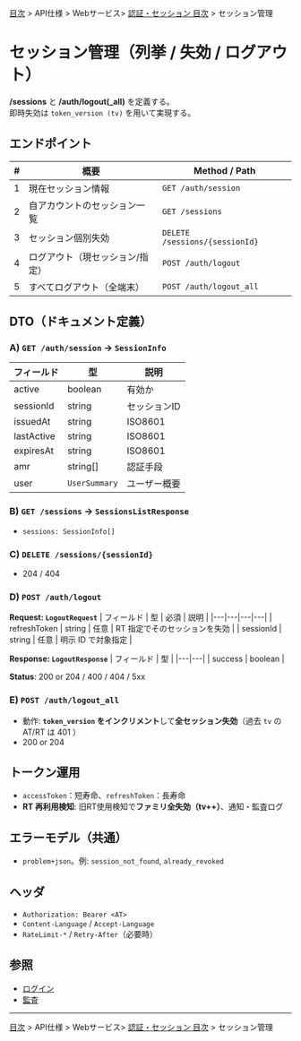 [目次](../../../目次.md) > API仕様 > Webサービス> [認証・セッション 目次](目次.md) > セッション管理

# セッション管理（列挙 / 失効 / ログアウト）

**/sessions** と **/auth/logout(_all)** を定義する。  
即時失効は `token_version (tv)` を用いて実現する。

## エンドポイント

| # | 概要 | Method / Path |
|---|---|---|
| 1 | 現在セッション情報 | `GET /auth/session` |
| 2 | 自アカウントのセッション一覧 | `GET /sessions` |
| 3 | セッション個別失効 | `DELETE /sessions/{sessionId}` |
| 4 | ログアウト（現セッション/指定） | `POST /auth/logout` |
| 5 | すべてログアウト（全端末） | `POST /auth/logout_all` |

## DTO（ドキュメント定義）

### A) `GET /auth/session` → `SessionInfo`
| フィールド | 型 | 説明 |
|---|---|---|
| active | boolean | 有効か |
| sessionId | string | セッションID |
| issuedAt | string | ISO8601 |
| lastActive | string | ISO8601 |
| expiresAt | string | ISO8601 |
| amr | string[] | 認証手段 |
| user | `UserSummary` | ユーザー概要 |

### B) `GET /sessions` → `SessionsListResponse`
- `sessions: SessionInfo[]`

### C) `DELETE /sessions/{sessionId}`
- 204 / 404

### D) `POST /auth/logout`
**Request: `LogoutRequest`**
| フィールド | 型 | 必須 | 説明 |
|---|---|---|---|
| refreshToken | string | 任意 | RT 指定でそのセッションを失効 |
| sessionId | string | 任意 | 明示 ID で対象指定 |

**Response: `LogoutResponse`**
| フィールド | 型 |
|---|---|
| success | boolean |

**Status**: 200 or 204 / 400 / 404 / 5xx

### E) `POST /auth/logout_all`
- 動作: **`token_version` をインクリメント**して**全セッション失効**（過去 `tv` の AT/RT は 401 ）
- 200 or 204

## トークン運用
- `accessToken`：短寿命、`refreshToken`：長寿命
- **RT 再利用検知**: 旧RT使用検知で**ファミリ全失効（tv++）**、通知・監査ログ

## エラーモデル（共通）
- `problem+json`。例: `session_not_found`, `already_revoked`

## ヘッダ
- `Authorization: Bearer <AT>`
- `Content-Language` / `Accept-Language`
- `RateLimit-*` / `Retry-After`（必要時）

## 参照
- [ログイン](02_ログイン.md)
- [監査](../../../マニュアル/運用向け/監査.md)

---
[目次](../../../目次.md) > API仕様 > Webサービス> [認証・セッション 目次](目次.md) > セッション管理